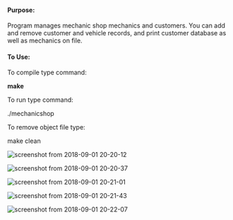 #### Purpose:
Program manages mechanic shop mechanics and customers. You can add and remove customer and vehicle records, and print customer database as well as mechanics on file.

#### To Use:
To compile type command:

 <b>make</b>


To run type command:

 ./mechanicshop


To remove object file type:

 make clean
 
 ![screenshot from 2018-09-01 20-20-12](https://user-images.githubusercontent.com/15314851/44951070-f6a89100-ae27-11e8-8ed3-a9dccd31e57e.png)

![screenshot from 2018-09-01 20-20-37](https://user-images.githubusercontent.com/15314851/44951071-02945300-ae28-11e8-9c0c-e9281ee7842f.png)

![screenshot from 2018-09-01 20-21-01](https://user-images.githubusercontent.com/15314851/44951074-12139c00-ae28-11e8-9206-c9e61bbc1485.png)

![screenshot from 2018-09-01 20-21-43](https://user-images.githubusercontent.com/15314851/44951075-18a21380-ae28-11e8-9c22-a6ce98cc1d81.png)

![screenshot from 2018-09-01 20-22-07](https://user-images.githubusercontent.com/15314851/44951077-1fc92180-ae28-11e8-8219-f6cf95e92dde.png)


